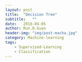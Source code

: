 ```yaml
---
layout: post
title:  "Decision Tree"
subtitle:   ""
date:   2016-04-05
author: Run.D.Guan
header-img: "img/post-macha.jpg"
category: Machine-learning
tags:
    - Supervised-Learning
    - Classification
---
```

